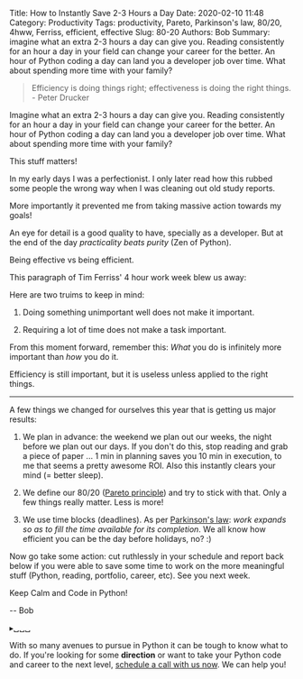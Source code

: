 Title: How to Instantly Save 2-3 Hours a Day
Date: 2020-02-10 11:48
Category: Productivity
Tags: productivity, Pareto, Parkinson's law, 80/20, 4hww, Ferriss, efficient, effective
Slug: 80-20
Authors: Bob
Summary: imagine what an extra 2-3 hours a day can give you. Reading consistently for an hour a day in your field can change your career for the better. An hour of Python coding a day can land you a developer job over time. What about spending more time with your family?

> Efficiency is doing things right; effectiveness is doing the right things. - Peter Drucker

Imagine what an extra 2-3 hours a day can give you. Reading consistently for an hour a day in your field can change your career for the better. An hour of Python coding a day can land you a developer job over time. What about spending more time with your family?

This stuff matters!

In my early days I was a perfectionist. I only later read how this rubbed some people the wrong way when I was cleaning out old study reports.

More importantly it prevented me from taking massive action towards my goals!

An eye for detail is a good quality to have, specially as a developer. But at the end of the day _practicality beats purity_ (Zen of Python).

Being effective vs being efficient.

This paragraph of Tim Ferriss' 4 hour work week blew us away:

Here are two truims to keep in mind:

1. Doing something unimportant well does not make it important.

2. Requiring a lot of time does not make a task important.

From this moment forward, remember this: _What_ you do is infinitely more important than _how_ you do it.

Efficiency is still important, but it is useless unless applied to the right things.

---

A few things we changed for ourselves this year that is getting us major results:

1. We plan in advance: the weekend we plan out our weeks, the night before we plan out our days. If you don't do this, stop reading and grab a piece of paper ... 1 min in planning saves you 10 min in execution, to me that seems a pretty awesome ROI. Also this instantly clears your mind (= better sleep).

2. We define our 80/20 ([Pareto principle](https://en.wikipedia.org/wiki/Pareto_principle)) and try to stick with that. Only a few things really matter. Less is more!

3. We use time blocks (deadlines). As per [Parkinson's law](https://en.wikipedia.org/wiki/Parkinson%27s_law): _work expands so as to fill the time available for its completion_. We all know how efficient you can be the day before holidays, no? :)

Now go take some action: cut ruthlessly in your schedule and report back below if you were able to save some time to work on the more meaningful stuff (Python, reading, portfolio, career, etc). See you next week.

Keep Calm and Code in Python!

-- Bob

<div class="ctaBox">
▸␣␣␣<p>With so many avenues to pursue in Python it can be tough to know what to do. If you're looking for some <strong>direction</strong> or want to take your Python code and career to the next level, <a href="https://pybit.es/pages/apply.html" target="_blank">schedule a call with us now</a>. We can help you!</p>
</div>

